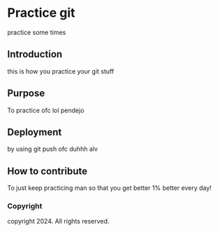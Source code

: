 # Practice git

practice some times

## Introduction

this is how you practice your git stuff

## Purpose

To practice ofc lol pendejo

## Deployment

by using git push ofc duhhh
alv

## How to contribute

To just keep practicing man so that you get better
1% better every day!

### Copyright

copyright 2024. All rights reserved.
